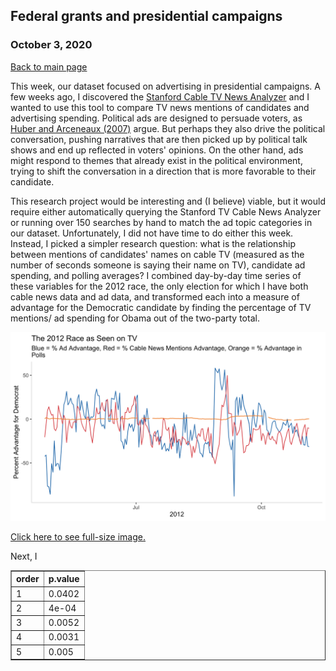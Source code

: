 ## Federal grants and presidential campaigns
### October 3, 2020

[Back to main page](https://hwsimpson33.github.io/pres2020/)

This week, our dataset focused on advertising in presidential campaigns. A few weeks ago, I discovered the [Stanford Cable TV News Analyzer](https://tvnews.stanford.edu/) and I wanted to use this tool to compare TV news mentions of candidates and advertising spending. Political ads are designed to persuade voters, as [Huber and Arceneaux (2007)](https://onlinelibrary.wiley.com/doi/abs/10.1111/j.1540-5907.2007.00291.x) argue. But perhaps they also drive the political conversation, pushing narratives that are then picked up by political talk shows and end up reflected in voters' opinions. On the other hand, ads might respond to themes that already exist in the political environment, trying to shift the conversation in a direction that is more favorable to their candidate. 

This research project would be interesting and (I believe) viable, but it would require either automatically querying the Stanford TV Cable News Analyzer or running over 150 searches by hand to match the ad topic categories in our dataset. Unfortunately, I did not have time to do either this week. Instead, I picked a simpler research question: what is the relationship between mentions of candidates' names on cable TV (measured as the number of seconds someone is saying their name on TV), candidate ad spending, and polling averages? I combined day-by-day time series of these variables for the 2012 race, the only election for which I have both cable news data and ad data, and transformed each into a measure of advantage for the Democratic candidate by finding the percentage of TV mentions/ ad spending for Obama out of the two-party total.

<img src = "../images/time_plot.png">

[Click here to see full-size image.](https://hwsimpson33.github.io/pres2020/images/time_plot.png)

Next, I 

<table style="border-collapse:collapse;" class=table_4430 border=1>
<thead>
<tr>
  <th id="tableHTML_header_1">order</th>
  <th id="tableHTML_header_2">p.value</th>
</tr>
</thead>
<tbody>
<tr>
  <td id="tableHTML_column_1">1</td>
  <td id="tableHTML_column_2">0.0402</td>
</tr>
<tr>
  <td id="tableHTML_column_1">2</td>
  <td id="tableHTML_column_2">4e-04</td>
</tr>
<tr>
  <td id="tableHTML_column_1">3</td>
  <td id="tableHTML_column_2">0.0052</td>
</tr>
<tr>
  <td id="tableHTML_column_1">4</td>
  <td id="tableHTML_column_2">0.0031</td>
</tr>
<tr>
  <td id="tableHTML_column_1">5</td>
  <td id="tableHTML_column_2">0.005</td>
</tr>
</tbody>
</table>